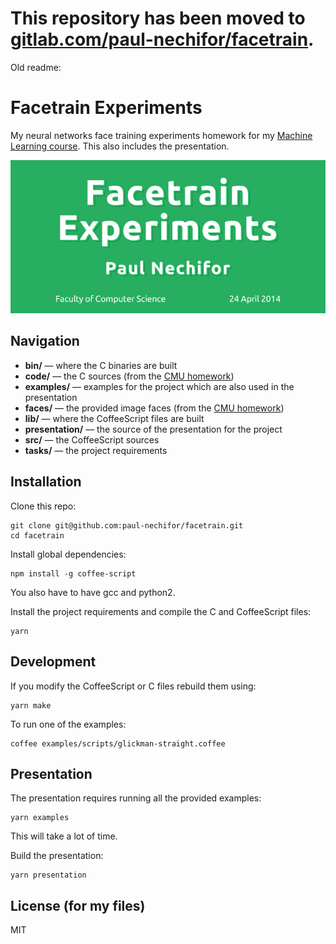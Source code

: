 # This repository has been moved to [gitlab.com/paul-nechifor/facetrain](http://gitlab.com/paul-nechifor/facetrain).

Old readme:

# Facetrain Experiments

My neural networks face training experiments homework for my [Machine Learning
course][course]. This also includes the presentation.

![Facetrain Experiments presentation cover](screenshot.png)

## Navigation

* **bin/** — where the C binaries are built
* **code/** — the C sources (from the [CMU homework][cmu-face])
* **examples/** — examples for the project which are also used in the
presentation
* **faces/** — the provided image faces (from the [CMU homework][cmu-face])
* **lib/** — where the CoffeeScript files are built
* **presentation/** — the source of the presentation for the project
* **src/** — the CoffeeScript sources
* **tasks/** — the project requirements

## Installation

Clone this repo:

    git clone git@github.com:paul-nechifor/facetrain.git
    cd facetrain

Install global dependencies:

    npm install -g coffee-script

You also have to have gcc and python2.

Install the project requirements and compile the C and CoffeeScript files:

    yarn

## Development

If you modify the CoffeeScript or C files rebuild them using:

    yarn make

To run one of the examples:

    coffee examples/scripts/glickman-straight.coffee

## Presentation

The presentation requires running all the provided examples:

    yarn examples

This will take a lot of time.

Build the presentation:

    yarn presentation

## License (for my files)

MIT

[course]: http://thor.info.uaic.ro/~ciortuz/teaching.html
[cmu-face]: http://www.cs.cmu.edu/~awm/15781/2003/hw3/face/
